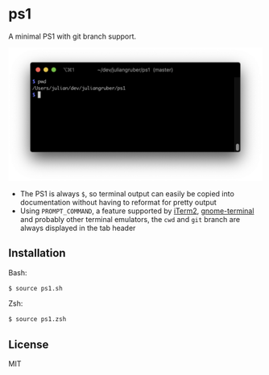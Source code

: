 
# ps1

  A minimal PS1 with git branch support.

  ![screenshot](screenshot.png)

  - The PS1 is always `$`, so terminal output can easily be copied into documentation without having to reformat for pretty output
  - Using `PROMPT_COMMAND`, a feature supported by [iTerm2](https://iterm2.com/), [gnome-terminal](https://help.gnome.org/users/gnome-terminal/stable/) and probably other terminal emulators, the `cwd` and `git` branch are always displayed in the tab header

## Installation

Bash:

```bash
$ source ps1.sh
```

Zsh:

```zsh
$ source ps1.zsh
```

## License

MIT
